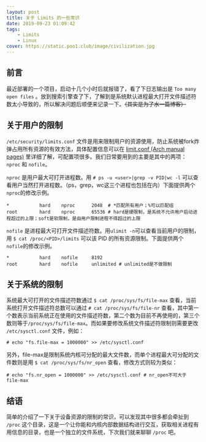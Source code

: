 ```yaml
---
layout: post
title: 关于 Limits 的一些常识
date: 2019-09-23 01:09:42
tags: 
    - Limits
    - Linux
cover: https://static.poo1.club/image/civilization.jpg
---
```


## 前言

最近部署的一个项目，启动十几个小时后就报错了，看了下日志输出是 `Too many open files` 。放到搜索引擎查了下，了解到是系统默认进程最大打开文件描述符数太小导致的，所以解决问题后顺便来记录一下。~~（其实是为了水一篇博客）~~

## 关于用户的限制

`/etc/security/limits.conf` 文件是用来限制用户的资源使用，防止系统被fork炸弹占用所有资源的有效方法，具体配置信息可以在 [limit.conf (Arch manual pages)](https://jlk.fjfi.cvut.cz/arch/manpages/man/limits.conf.5) 里详细了解，可配置项很多。我们日常要用到的主要是其中的两项：`nproc` 和 `nofile`。

`nproc` 是用户最大可打开进程数。用 `# ps -u <user>|grep -v PID|wc -l` 可以查看用户当然打开进程数。（ps，grep，wc这三个进程也包括在内）下面提供两个`nproc`的修改示例。

```shell
*           hard    nproc      2048  # *匹配所有用户；%可以匹配组
root        hard    nproc      65536 # hard是硬限制，是系统不允许用户启动进程超过的上限；soft是软限制，是由用户限制进程不得超过的上限
```

`nofile` 是进程最大可打开文件描述符数。用`ulimit -n`可以查看当前用户的限制，用 `$ cat /proc/<PID>/limits` 可以该 PID 的所有资源限制。下面提供两个`nofile`的修改示例。

```shell
*           hard    nofile     8192 
root        hard    nofile     unlimited # unlimited是不做限制
```

## 关于系统的限制

系统最大可打开的文件描述符数通过 `$ cat /proc/sys/fs/file-max` 查看，当前系统打开文件描述符总数可以通过 `# cat /proc/sys/fs/file-nr` 查看，其中第一个数表示当前系统正在使用的文件描述符数，第二个数为目前不再使用的，第三个数则等于`/proc/sys/fs/file-max`。而如果要修改系统文件描述符限制则需要更改 `/etc/sysctl.conf` 文件，例如：
```shell
# echo "fs.file-max = 1000000" >> /etc/sysctl.conf
```
另外，file-max是限制系统内核可分配的最大文件数，而单个进程最大可分配的文件数则是用 `$ cat /proc/sys/fs/nr_open` 查看，修改方式则较为类似：
```shell 
# echo "fs.nr_open = 1000000" >> /etc/sysctl.conf # nr_open不可大于file-max
```
## 结语

简单的介绍了一下关于设备资源的限制的常识，可以发现其中很多都会牵扯到 `/proc` 这个目录，这是一个让你能和内核内部数据结构进行交互，获取相关进程有用信息的目录，也是一个独立的文件系统，下次我们就来聊聊 `/proc` 吧。



